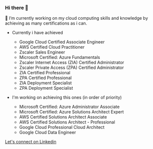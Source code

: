 ### Hi there 👋 

🔭 I’m currently working on my cloud computing skills and knowledge by achieving as many certifications as i can.
- Currently i have achieved
  - Google Cloud Certified Associate Engineer
  - AWS Certified Cloud Practitioner
  - Zscaler Sales Engineer
  - Microsoft Certified: Azure Fundamentals
  - Zscaler Internet Access (ZIA) Certified Administrator
  - Zscaler Private Access (ZPA) Certified Administrator
  - ZIA Certified Professional
  - ZPA Certified Professional
  - ZIA Deployment Specialist
  - ZPA Deployment Specialist
  
- I'm working on achieving this ones (in order of priority)
  - Microsoft Certified: Azure Administrator Associate
  - Microsoft Certified: Azure Solutions Architect Expert
  - AWS Certified Solutions Architect Associate
  - AWS Certified Solutions Architect - Professional
  - Google Cloud Professional Cloud Architect
  - Google Cloud Data Engineer

[ Let's connect on  Linkedin ](https://www.linkedin.com/in/peterkariukimutuura/) 




<!--
**peterkariukimutuura/peterkariukimutuura** is a ✨ _special_ ✨ repository because its `README.md` (this file) appears on your GitHub profile.

Here are some ideas to get you started:

- 🔭 I’m currently working on ...
- 🌱 I’m currently learning ...
- 👯 I’m looking to collaborate on ...
- 🤔 I’m looking for help with ...
- 💬 Ask me about ...
- 📫 How to reach me: ...
- 😄 Pronouns: ...
- ⚡ Fun fact: ...
-->
